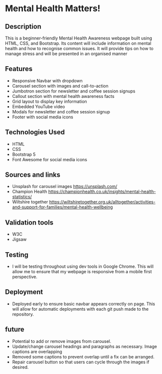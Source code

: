 # Mental Health Matters!

## Description
This is a beginner-friendly Mental Health Awareness webpage built using HTML, CSS, and Bootstrap. Its content will include information on mental health and how to recognise common issues. It will provide tips on how to manage stress and will be presented in an organised manner



## Features
- Responsive Navbar with dropdown
- Carousel section with images and call-to-action
- Jumbotron section for newsletter and coffee session signups
- Callout section with mental health awareness facts
- Grid layout to display key information
- Embedded YouTube video
- Modals for newsletter and coffee session signup
- Footer with social media icons

## Technologies Used
- HTML
- CSS
- Bootstrap 5
- Font Awesome for social media icons

## Sources and links
- Unsplash for carousel images https://unsplash.com/
- Champion Health https://championhealth.co.uk/insights/mental-health-statistics/
- Wiltshire together https://wiltshiretogether.org.uk/alltogether/activities-and-support-for-families/mental-health-wellbeing

## Validation tools
- W3C
- Jigsaw

## Testing
- I will be testing throughout using dev tools in Google Chrome. This will allow me to ensure that my webpage is responsive from a mobile first perspective.

## Deployment
- Deployed early to ensure basic navbar appears correctly on page. This will allow for automatic deployments with each git push made to the repository.

## future
- Potential to add or remove images from carousel.
- Update/change carousel headings and paragraphs as necessary. Image captions are overlapping
- Removed some captions to prevent overlap until a fix can be arranged.
- Repair carousel button so that users can cycle through the images if desired.